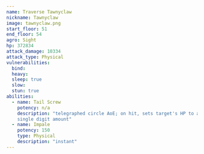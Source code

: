 ```yaml
---
name: Traverse Tawnyclaw
nickname: Tawnyclaw
image: tawnyclaw.png
start_floor: 51
end_floor: 54
agro: Sight
hp: 372834
attack_damage: 10334
attack_type: Physical
vulnerabilities:
  bind: 
  heavy: 
  sleep: true
  slow: 
  stun: true
abilities:
  - name: Tail Screw
    potency: n/a
    description: "telegraphed circle AoE; on hit, sets target's HP to a random
    single digit amount"
  - name: Impale
    potency: 150
    type: Physical
    description: "instant"
---
```


